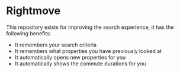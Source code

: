 # Rightmove
This repository exists for improving the search experience, it has the following benefits:
* It remembers your search criteria
* It remembers what properties you have previously looked at
* It automatically opens new properties for you
* It automatically shows the commute durations for you
